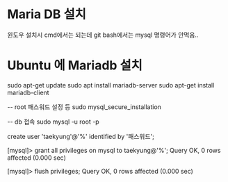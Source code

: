 
# Maria DB 설치
윈도우 설치시 cmd에서는 되는데 git bash에서는 mysql 명령어가 안먹음..


# Ubuntu 에 Mariadb 설치
sudo apt-get update
sudo apt install mariadb-server
sudo apt-get install mariadb-client

-- root 패스워드 설정 등
sudo mysql_secure_installation

-- db 접속
sudo mysql -u root -p

create user 'taekyung'@'%' identified by '패스워드';

[mysql]> grant all privileges on mysql to taekyung@'%';
Query OK, 0 rows affected (0.000 sec)

[mysql]> flush privileges;
Query OK, 0 rows affected (0.000 sec)

